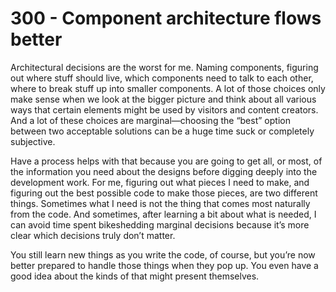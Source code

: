 # 300 - Component architecture flows better

Architectural decisions are the worst for me. Naming components, figuring out where stuff should live, which components need to talk to each other, where to break stuff up into smaller components. A lot of those choices only make sense when we look at the bigger picture and think about all various ways that certain elements might be used by visitors and content creators. And a lot of these choices are marginal—choosing the “best” option between two acceptable solutions can be a huge time suck or completely subjective.

Have a process helps with that because you are going to get all, or most, of the information you need about the designs before digging deeply into the development work. For me, figuring out what pieces I need to make, and figuring out the best possible code to make those pieces, are two different things. Sometimes what I need is not the thing that comes most naturally from the code. And sometimes, after learning a bit about what is needed, I can avoid time spent bikeshedding marginal decisions because it’s more clear which decisions truly don’t matter.

You still learn new things as you write the code, of course, but you’re now better prepared to handle those things when they pop up. You even have a good idea about the kinds of that might present themselves.
